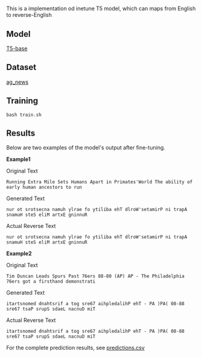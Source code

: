 # 
This is a implementation od  inetune T5 model, which can maps from English to reverse-English

## Model
[T5-base](https://huggingface.co/t5-base)

## Dataset
[ag_news](https://huggingface.co/datasets/ag_news)

## Training
`bash train.sh`

## Results
Below are two examples of the model's output after fine-tuning.

**Example1**

Original Text

`Running Extra Mile Sets Humans Apart in Primates'World The ability of early human ancestors to run`

Generated Text

`nur ot srotsecna namuh ylrae fo ytiliba ehT dlroW'setamirP ni trapA snamuH steS eliM artxE gninnuR`

Actual Reverse Text

`nur ot srotsecna namuh ylrae fo ytiliba ehT dlroW'setamirP ni trapA snamuH steS eliM artxE gninnuR`

**Example2**

Original Text

`Tim Duncan Leads Spurs Past 76ers 88-80 (AP) AP - The Philadelphia 76ers got a firsthand demonstrati`

Generated Text

`itartsnomed dnahtsrif a tog sre67 aihpledalihP ehT - PA )PA( 08-88 sre67 tsaP srupS sdaeL nacnuD miT`

Actual Reverse Text

`itartsnomed dnahtsrif a tog sre67 aihpledalihP ehT - PA )PA( 08-88 sre67 tsaP srupS sdaeL nacnuD miT`

For the complete prediction results, see [predictions.csv](https://github.com/GSYfate/T5-Reverse-English/blob/main/outputs/predictions.csv)

